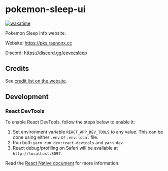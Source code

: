 # pokemon-sleep-ui

[![wakatime](https://wakatime.com/badge/user/9c3313d2-5936-4c7c-a318-28510e725dae/project/809a1333-d9ee-4528-aeec-32e6ff4ba693.svg?style=flat-square)](https://wakatime.com/badge/user/9c3313d2-5936-4c7c-a318-28510e725dae/project/809a1333-d9ee-4528-aeec-32e6ff4ba693)

Pokemon Sleep info website.

Website: https://pks.raenonx.cc

Discord: https://discord.gg/eeveesleep

## Credits

See [credit list on the website](https://pks.raenonx.cc/en/docs/view/credits).

## Development

### React DevTools

To enable React DevTools, follow the steps below to enable it:
1. Set environment variable `REACT_APP_DEV_TOOLS` to any value. This can be done using either `.env` or `.env.local` file.
2. Run both `yarn run dev:react-devtools` and `yarn dev`.
3. React debug/profiling on Safari will be available at `http://localhost:8097`.

Read the [React Native document](https://reactnative.dev/docs/react-devtools) for more information.
